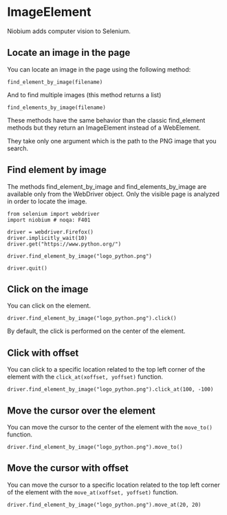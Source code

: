 # ImageElement

Niobium adds computer vision to Selenium.

## Locate an image in the page

You can locate an image in the page using the following method:

    find_element_by_image(filename)

And to find multiple images (this method returns a list)

    find_elements_by_image(filename)

These methods have the same behavior than the classic find_element methods but they return an ImageElement instead of a WebElement.

They take only one argument which is the path to the PNG image that you search.

## Find element by image

The methods find_element_by_image and find_elements_by_image are available only from the WebDriver object. Only the visible page is analyzed in order to locate the image.

    from selenium import webdriver
    import niobium # noqa: F401

    driver = webdriver.Firefox()
    driver.implicitly_wait(10)
    driver.get("https://www.python.org/")
   
    driver.find_element_by_image("logo_python.png")

    driver.quit()

## Click on the image

You can click on the element.

    driver.find_element_by_image("logo_python.png").click()

By default, the click is performed on the center of the element.

## Click with offset

You can click to a specific location related to the top left corner of the element with the `click_at(xoffset, yoffset)` function.

    driver.find_element_by_image("logo_python.png").click_at(100, -100) 

## Move the cursor over the element

You can move the cursor to the center of the element with the `move_to()` function.

    driver.find_element_by_image("logo_python.png").move_to()

## Move the cursor with offset

You can move the cursor to a specific location related to the top left corner of the element with the `move_at(xoffset, yoffset)` function.

    driver.find_element_by_image("logo_python.png").move_at(20, 20)


